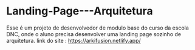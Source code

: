 # Landing-Page---Arquitetura
Esse é um projeto de desenvolvedor de modulo base do curso da escola DNC, onde o aluno precisa desenvolver uma landing page sozinho de arquitetura. link do site : https://arkifusion.netlify.app/

